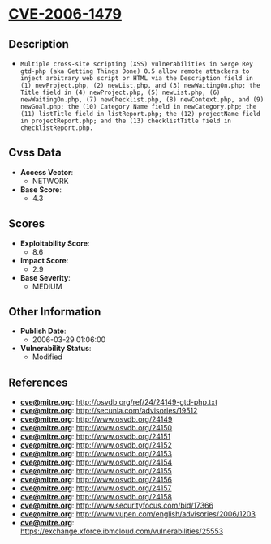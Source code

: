 
# [CVE-2006-1479](http://osvdb.org/ref/24/24149-gtd-php.txt)

## Description

- `Multiple cross-site scripting (XSS) vulnerabilities in Serge Rey gtd-php (aka Getting Things Done) 0.5 allow remote attackers to inject arbitrary web script or HTML via the Description field in (1) newProject.php, (2) newList.php, and (3) newWaitingOn.php; the Title field in (4) newProject.php, (5) newList.php, (6) newWaitingOn.php, (7) newChecklist.php, (8) newContext.php, and (9) newGoal.php; the (10) Category Name field in newCategory.php; the (11) listTitle field in listReport.php; the (12) projectName field in projectReport.php; and the (13) checklistTitle field in checklistReport.php.`

## Cvss Data

- **Access Vector**:
  - NETWORK
- **Base Score**:
  - 4.3

## Scores

- **Exploitability Score**:
  - 8.6
- **Impact Score**:
  - 2.9
- **Base Severity**:
  - MEDIUM

## Other Information

- **Publish Date**:
  - 2006-03-29 01:06:00
- **Vulnerability Status**:
  - Modified

## References

- **cve@mitre.org**: http://osvdb.org/ref/24/24149-gtd-php.txt
- **cve@mitre.org**: http://secunia.com/advisories/19512
- **cve@mitre.org**: http://www.osvdb.org/24149
- **cve@mitre.org**: http://www.osvdb.org/24150
- **cve@mitre.org**: http://www.osvdb.org/24151
- **cve@mitre.org**: http://www.osvdb.org/24152
- **cve@mitre.org**: http://www.osvdb.org/24153
- **cve@mitre.org**: http://www.osvdb.org/24154
- **cve@mitre.org**: http://www.osvdb.org/24155
- **cve@mitre.org**: http://www.osvdb.org/24156
- **cve@mitre.org**: http://www.osvdb.org/24157
- **cve@mitre.org**: http://www.osvdb.org/24158
- **cve@mitre.org**: http://www.securityfocus.com/bid/17366
- **cve@mitre.org**: http://www.vupen.com/english/advisories/2006/1203
- **cve@mitre.org**: https://exchange.xforce.ibmcloud.com/vulnerabilities/25553
